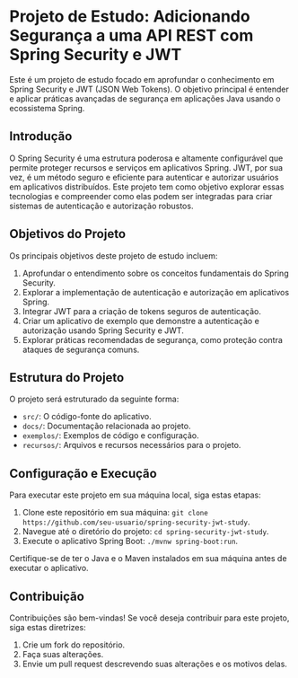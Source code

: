 # Projeto de Estudo: Adicionando Segurança a uma API REST com Spring Security e JWT

Este é um projeto de estudo focado em aprofundar o conhecimento em Spring Security e JWT (JSON Web Tokens). O objetivo principal é entender e aplicar práticas avançadas de segurança em aplicações Java usando o ecossistema Spring.

## Introdução

O Spring Security é uma estrutura poderosa e altamente configurável que permite proteger recursos e serviços em aplicativos Spring. JWT, por sua vez, é um método seguro e eficiente para autenticar e autorizar usuários em aplicativos distribuídos. Este projeto tem como objetivo explorar essas tecnologias e compreender como elas podem ser integradas para criar sistemas de autenticação e autorização robustos.

## Objetivos do Projeto

Os principais objetivos deste projeto de estudo incluem:

1. Aprofundar o entendimento sobre os conceitos fundamentais do Spring Security.
2. Explorar a implementação de autenticação e autorização em aplicativos Spring.
3. Integrar JWT para a criação de tokens seguros de autenticação.
4. Criar um aplicativo de exemplo que demonstre a autenticação e autorização usando Spring Security e JWT.
5. Explorar práticas recomendadas de segurança, como proteção contra ataques de segurança comuns.

## Estrutura do Projeto

O projeto será estruturado da seguinte forma:

- `src/`: O código-fonte do aplicativo.
- `docs/`: Documentação relacionada ao projeto.
- `exemplos/`: Exemplos de código e configuração.
- `recursos/`: Arquivos e recursos necessários para o projeto.

## Configuração e Execução

Para executar este projeto em sua máquina local, siga estas etapas:

1. Clone este repositório em sua máquina: `git clone https://github.com/seu-usuario/spring-security-jwt-study`.
2. Navegue até o diretório do projeto: `cd spring-security-jwt-study`.
3. Execute o aplicativo Spring Boot: `./mvnw spring-boot:run`.

Certifique-se de ter o Java e o Maven instalados em sua máquina antes de executar o aplicativo.

## Contribuição

Contribuições são bem-vindas! Se você deseja contribuir para este projeto, siga estas diretrizes:

1. Crie um fork do repositório.
2. Faça suas alterações.
3. Envie um pull request descrevendo suas alterações e os motivos delas.



